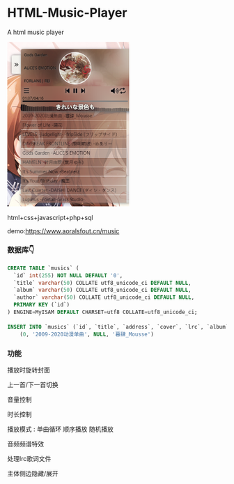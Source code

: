 # HTML-Music-Player
 A html music player

<img src="sc-1.png" width="280">

 html+css+javascript+php+sql

 demo:https://www.aoralsfout.cn/music

### 数据库👇

```sql
CREATE TABLE `musics` (
  `id` int(255) NOT NULL DEFAULT '0',
  `title` varchar(50) COLLATE utf8_unicode_ci DEFAULT NULL,
  `album` varchar(50) COLLATE utf8_unicode_ci DEFAULT NULL,
  `author` varchar(50) COLLATE utf8_unicode_ci DEFAULT NULL,
  PRIMARY KEY (`id`)
) ENGINE=MyISAM DEFAULT CHARSET=utf8 COLLATE=utf8_unicode_ci;

INSERT INTO `musics` (`id`, `title`, `address`, `cover`, `lrc`, `album`, `author`) VALUES
	(0, '2009-2020动漫单曲', NULL, '暮肆_Mousse')

```

### 功能

播放时旋转封面

上一首/下一首切换

音量控制

时长控制

播放模式 : 单曲循环 顺序播放 随机播放

音频频谱特效

处理lrc歌词文件

主体侧边隐藏/展开
